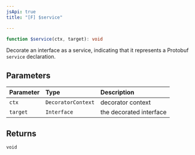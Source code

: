 ```yaml
---
jsApi: true
title: "[F] $service"

---
```

```ts
function $service(ctx, target): void
```

Decorate an interface as a service, indicating that it represents a Protobuf `service` declaration.

## Parameters

| Parameter | Type | Description |
| :------ | :------ | :------ |
| `ctx` | `DecoratorContext` | decorator context |
| `target` | `Interface` | the decorated interface |

## Returns

`void`
